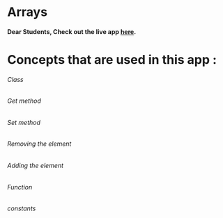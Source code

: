 # Arrays

#### Dear Students, Check out the live app [here](https://kdeepika-brs.github.io/Arrays/).

# Concepts that are used in this app :
###### Class
###### Get method
###### Set method
###### Removing the element
###### Adding the element
###### Function
###### constants
